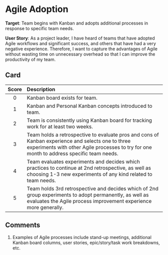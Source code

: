 # Agile Adoption

**Target**: Team begins with Kanban and adopts additional processes in response to specific team needs.

**User Story**: As a project leader, I have heard of teams that have adopted Agile workflows and significant success, and others that have had a very negative experience. Therefore, I want to capture the advantages of Agile without wasting time on unnecessary overhead so that I can improve the productivity of my team.


## Card

| Score         | Description |
| :-------------: | :------------- |
| 0 | Kanban board exists for team. |
| 1 | Kanban and Personal Kanban concepts introduced to team.      |
| 2 | Team is consistently using Kanban board for tracking work for at least two weeks.      |
| 3 | Team holds a retrospective to evaluate pros and cons of Kanban experience and selects one to three experiments with other Agile processes to try for one month to address specific team needs.      |
| 4 | Team evaluates experiments and decides which practices to continue at 2nd retrospective, as well as choosing 1-3 new experiments of any kind related to team needs.      |
| 5 | Team holds 3rd retrospective and decides which of 2nd group experiments to adopt permanently, as well as evaluates the Agile process improvement experience more generally.   |

## Comments

1. Examples of Agile processes include stand-up meetings, additional Kanban board columns, user stories, epic/story/task work breakdowns, etc.
